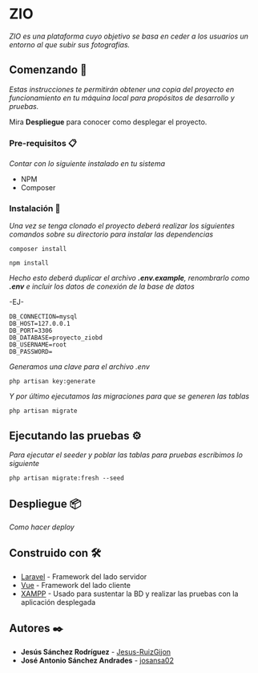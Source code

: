 # ZIO

_ZIO es una plataforma cuyo objetivo se basa en ceder a los usuarios un entorno al que subir sus fotografías._


## Comenzando 🚀

_Estas instrucciones te permitirán obtener una copia del proyecto en funcionamiento en tu máquina local para propósitos de desarrollo y pruebas._

Mira **Despliegue** para conocer como desplegar el proyecto.


### Pre-requisitos 📋

_Contar con lo siguiente instalado en tu sistema_

* NPM
* Composer


### Instalación 🔧

_Una vez se tenga clonado el proyecto deberá realizar los siguientes comandos sobre su directorio para instalar las dependencias_

```
composer install
```

```
npm install
```

_Hecho esto deberá duplicar el archivo **.env.example**, renombrarlo como **.env** e incluir los datos de conexión de la base de datos_

-EJ-
```
DB_CONNECTION=mysql
DB_HOST=127.0.0.1
DB_PORT=3306
DB_DATABASE=proyecto_ziobd
DB_USERNAME=root
DB_PASSWORD=
```

_Generamos una clave para el archivo .env_

```
php artisan key:generate
```

_Y por último ejecutamos las migraciones para que se generen las tablas_

```
php artisan migrate
```

## Ejecutando las pruebas ⚙️

_Para ejecutar el seeder y poblar las tablas para pruebas escribimos lo siguiente_

```
php artisan migrate:fresh --seed
```

## Despliegue 📦

_Como hacer deploy_


## Construido con 🛠️

* [Laravel](https://laravel.com/) - Framework del lado servidor
* [Vue](https://vuejs.org/) - Framework del lado cliente
* [XAMPP](https://www.apachefriends.org/es/index.html) - Usado para sustentar la BD y realizar las pruebas con la aplicación desplegada


## Autores ✒️

* **Jesús Sánchez Rodríguez** - [Jesus-RuizGijon](https://github.com/Jesus-RuizGijon)
* **José Antonio Sánchez Andrades** - [josansa02](https://github.com/josansa02)

